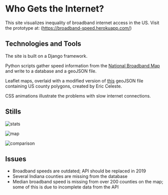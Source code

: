 # Who Gets the Internet?

This site visualizes inequality of broadband internet access in the US.
Visit the prototype at: (https://broadband-speed.herokuapp.com/)

## Technologies and Tools

The site is built on a Django framework.

Python scripts gather speed information from the [National Broadband Map](https://www.broadbandmap.gov) and write to a database and a geoJSON file.

Leaflet maps, overlaid with a modified version of [this](http://eric.clst.org/tech/usgeojson/) geoJSON file containing US county polygons, created by Eric Celeste.

CSS animations illustrate the problems with slow internet connections.
	
## Stills

![stats](kelseyhg.github.com/broadbandspeed/cap-1.png "Learn about broadband access")

![map](kelseyhg.github.com/broadbandspeed/cap-2.png "Visualize broadband speed across the country")

![comparison](kelseyhg.github.com/broadbandspeed/cap-3.png "Compare two counties' speeds")


## Issues
* Broadband speeds are outdated; API should be replaced in 2019
* Several Indiana counties are missing from the database
* Median broadband speed is missing from over 200 counties on the map; some of this is due to incomplete data from the API



















